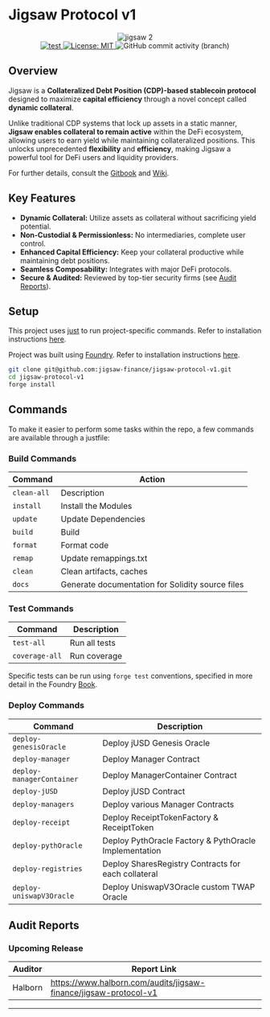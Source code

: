 # Jigsaw Protocol v1

<p align="center">
  <img src="https://github.com/jigsaw-finance/jigsaw-lite/assets/102415071/894b1ec7-dcbd-4b2d-ac5d-0a9d0df26313" alt="jigsaw 2"><br>
  <a href="https://github.com/jigsaw-finance/jigsaw-lite/actions/workflows/test.yml">
    <img src="https://github.com/jigsaw-finance/jigsaw-lite/actions/workflows/test.yml/badge.svg" alt="test">
  </a>
  <a href="https://github.com/jigsaw-finance/jigsaw-lite/blob/main/LICENSE">
    <img src="https://img.shields.io/badge/License-MIT-blue.svg" alt="License: MIT">
  </a>
  <img alt="GitHub commit activity (branch)" src="https://img.shields.io/github/commit-activity/m/jigsaw-finance/jigsaw-lite">
</p>

[foundry]: https://getfoundry.sh/
[foundry-badge]: https://img.shields.io/badge/Built%20with-Foundry-FFDB1C.svg

## Overview

Jigsaw is a **Collateralized Debt Position (CDP)-based stablecoin protocol** designed to maximize **capital efficiency** through a novel concept called **dynamic collateral**.

Unlike traditional CDP systems that lock up assets in a static manner, **Jigsaw enables collateral to remain active** within the DeFi ecosystem, allowing users to earn yield while maintaining collateralized positions. This unlocks unprecedented **flexibility** and **efficiency**, making Jigsaw a powerful tool for DeFi users and liquidity providers.

For further details, consult the [Gitbook](https://jigsaw.gitbook.io/jigsaw-protocol) and [Wiki](https://github.com/jigsaw-finance/jigsaw-protocol-v1/wiki).

## Key Features

- **Dynamic Collateral:** Utilize assets as collateral without sacrificing yield potential.
- **Non-Custodial & Permissionless:** No intermediaries, complete user control.
- **Enhanced Capital Efficiency:** Keep your collateral productive while maintaining debt positions.
- **Seamless Composability:** Integrates with major DeFi protocols.
- **Secure & Audited:** Reviewed by top-tier security firms (see [Audit Reports](#audit-reports)).

## Setup

This project uses [just](https://just.systems/man/en/) to run project-specific commands. Refer to installation instructions [here](https://github.com/casey/just?tab=readme-ov-file#installation).

Project was built using [Foundry](https://book.getfoundry.sh/). Refer to installation instructions [here](https://github.com/foundry-rs/foundry#installation).

```sh
git clone git@github.com:jigsaw-finance/jigsaw-protocol-v1.git
cd jigsaw-protocol-v1
forge install
```

## Commands

To make it easier to perform some tasks within the repo, a few commands are available through a justfile:

### Build Commands

| Command     | Action                                           |
| ----------- | ------------------------------------------------ |
| `clean-all` | Description                                      |
| `install`   | Install the Modules                              |
| `update`    | Update Dependencies                              |
| `build`     | Build                                            |
| `format`    | Format code                                      |
| `remap`     | Update remappings.txt                            |
| `clean`     | Clean artifacts, caches                          |
| `docs`      | Generate documentation for Solidity source files |

### Test Commands

| Command        | Description   |
| -------------- | ------------- |
| `test-all`     | Run all tests |
| `coverage-all` | Run coverage  |

Specific tests can be run using `forge test` conventions, specified in more detail in the Foundry [Book](https://book.getfoundry.sh/reference/forge/forge-test#test-options).

### Deploy Commands

| Command                   | Description                                           |
| ------------------------- | ----------------------------------------------------- |
| `deploy-genesisOracle`    | Deploy jUSD Genesis Oracle                            |
| `deploy-manager`          | Deploy Manager Contract                               |
| `deploy-managerContainer` | Deploy ManagerContainer Contract                      |
| `deploy-jUSD`             | Deploy jUSD Contract                                  |
| `deploy-managers`         | Deploy various Manager Contracts                      |
| `deploy-receipt`          | Deploy ReceiptTokenFactory & ReceiptToken             |
| `deploy-pythOracle`       | Deploy PythOracle Factory & PythOracle Implementation |
| `deploy-registries`       | Deploy SharesRegistry Contracts for each collateral   |
| `deploy-uniswapV3Oracle`  | Deploy UniswapV3Oracle custom TWAP Oracle             |

## Audit Reports

### Upcoming Release

| Auditor | Report Link                                                      |
| ------- | ---------------------------------------------------------------- |
| Halborn | https://www.halborn.com/audits/jigsaw-finance/jigsaw-protocol-v1 |

---

<p align="center">
</p>
